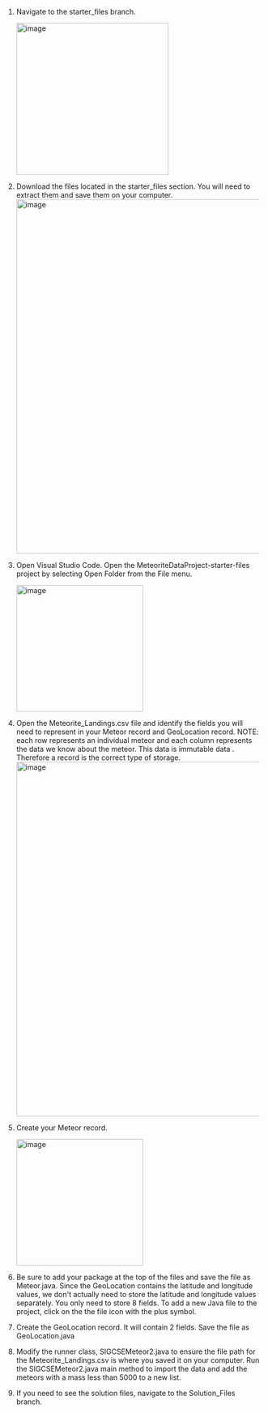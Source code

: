 1. Navigate to the starter_files branch.
   
   <img width="300" alt="image" src="https://github.com/clfurman/MeteoriteDataProject/assets/65421044/9450db2e-9012-4e02-9a40-74a0f5c08571">

3. Download the files located in the starter_files section. You will need to extract them and save them on your computer.
   <img width="700" alt="image" src="https://github.com/clfurman/MeteoriteDataProject/assets/65421044/ff4bdf64-b9a7-472f-a161-122a9b425711">

4. Open Visual Studio Code. Open the MeteoriteDataProject-starter-files project by selecting Open Folder from the File menu.
   
   <img width="250" alt="image" src="https://github.com/clfurman/MeteoriteDataProject/assets/65421044/6b4ab5fd-9745-4920-8863-e8db946363d6">

5. Open the Meteorite_Landings.csv file and identify the fields you will need to represent in your Meteor record and GeoLocation record.
   NOTE: each row represents an individual meteor and each column represents the data we know about the meteor.
   This data is <bold>immutable data </bold>. Therefore a record is the correct type of storage. 
   <img width="700" alt="image" src="https://github.com/clfurman/MeteoriteDataProject/assets/65421044/0658b41c-bbd6-435a-81b7-172043d7f83c">


6. Create your Meteor record. 

   <img width="250" alt="image" src="https://github.com/clfurman/MeteoriteDataProject/assets/65421044/5ee76669-712f-49b9-ab35-b814ff6340c3">

7. Be sure to add your package at the top of the files and save the file as Meteor.java.
   Since the GeoLocation contains the latitude and longitude values, we don't actually need to store the latitude and longitude values separately.
   You only need to store 8 fields. To add a new Java file to the project, click on the the file icon with the plus symbol.
8. Create the GeoLocation record. It will contain 2 fields. Save the file as GeoLocation.java
9. Modify the runner class, SIGCSEMeteor2.java to ensure the file path for the Meteorite_Landings.csv is where you saved it on your computer.
    Run the SIGCSEMeteor2.java main method to import the data and add the meteors with a mass less than 5000 to a new list. ​
10. If you need to see the solution files, navigate to the Solution_Files branch.
